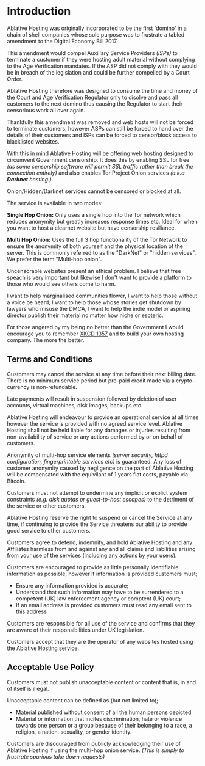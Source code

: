 # Introduction

Ablative Hosting was originally incorporated to be the first 'domino' in a chain
of shell companies whose sole purpose was to frustrate a tabled amendment to the
Digital Economy Bill 2017.

This amendment would compel Auxillary Service Providers *(ISPs)* to terminate a
customer if they were hosting adult material without complying to the Age 
Verification mandates. If the ASP did not comply with they would be in breach
of the legislation and could be further compelled by a Court Order.

Ablative Hosting therefore was designed to consume the time and money of the
Court and Age Verification Regulator only to disolve and pass all customers to
the next domino thus causing the Regulator to start their censorious work all
over again.

Thankfully this amendment was removed and web hosts will not be forced to
terminate customers, however ASPs can still be forced to hand over the details
of their customers and ISPs can be forced to censor/block access to blacklisted
websites.

With this in mind Ablative Hosting will be offering web hosting designed to
circumvent Government censorship. It does this by enabling SSL for free *(as
some censorship software will permit SSL traffic rather than break the 
connection entirely)* and also enables Tor Project Onion services *(a.k.a
**Darknet** hosting.)*

Onion/Hidden/Darknet services cannot be censored or blocked at all.

The service is available in two modes:

**Single Hop Onion:** Only uses a single hop into the Tor network which reduces
anonymity but greatly increases response times etc. Ideal for when you want to
host a clearnet website but have censorship resiliance.

**Multi Hop Onion:** Uses the full 3 hop functionality of the Tor Network to
ensure the anonymity of both yourself and the physical location of the server.
This is commonly referred to as the "DarkNet" or "hidden services". We prefer
the term "Multi-hop onion".

Uncensorable websites present an ethical problem. I believe that free speach
is very important but likewise I don't want to provide a platform to those who
would see others come to harm.

I want to help marginalised communities flower, I want to help those without a
voice be heard, I want to help those whose stories get shutdown by lawyers who
misuse the DMCA, I want to help the indie model or aspiring director publish
their material no matter how niche or esoteric.

For those angered by my being no better than the Government I would encourage
you to remember [XKCD 1357](https://xkcd.com/1357/) and to build your own
hosting company. The more the better.

## Terms and Conditions
Customers may cancel the service at any time before their next billing date. There is no minimum service period but pre-paid credit made via a crypto-currency is non-refundable.

Late payments will result in suspension followed by deletion of user accounts, virtual machines, disk images, backups etc.

Ablative Hosting will endeavour to provide an operational service at all times however the service is provided with no agreed service level. Ablative Hosting shall not be held liable for any damages or injuries resulting from non-availability of service or any actions performed by or on behalf of customers.

Anonymity of multi-hop service elements *(server security, httpd configuration, fingerprintable services etc)* is guaranteed. Any loss of customer anonymity caused by negligence on the part of Ablative Hosting will be compensated with the equivilant of 1 years fiat costs, payable via Bitcoin.

Customers must not attempt to undermine any implicit or explict system constraints *(e.g. disk quotas or guest-to-host escapes)* to the detriment of the service or other customers.

Ablative Hosting reserve the right to suspend or cancel the Service at any time, if continuing to provide the Service threatens our ability to provide good service to other customers. 

Customers agree to defend, indemnify, and hold Ablative Hosting and any Affiliates harmless from and against any and all claims and liabilities arising from your use of the services (including any actions by your users).

Customers are encouraged to provide as little personally identifiable information as possible, however if information is provided customers must;
- Ensure any information provided is accurate;
- Understand that such information may have to be surrendered to a competent (UK) law enforcement agency or comptent (UK) court; 
- If an email address is provided customers must read any email sent to this address

Customers are responsible for all use of the service and confirms that they are aware of their responsibilities under UK legislation.

Customers accept that they are the operator of any websites hosted using the Ablative Hosting service.


## Acceptable Use Policy
Customers must not publish unacceptable content or content that is, in and of itself is illegal.

Unacceptable content can be defined as (but not limited to);
- Material published without consent of all the human persons depicted
- Material or information that incites discrimination, hate or violence towards one person or a group because of their belonging to a race, a religion, a nation, sexuality, or gender identity.

Customers are discouraged from publicly acknowledging their use of Ablative Hosting if using the multi-hop onion service. *(This is simply to frustrate spurious take down requests)*
